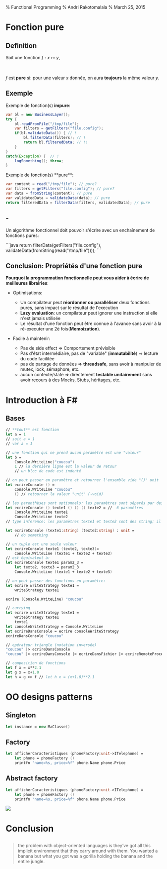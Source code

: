 % Functional Programming
% Andri Rakotomalala
% March 25, 2015

# Fonction pure

## Definition

Soit une fonction $f : x \longmapsto y$,

<br/><br/>
$f$ est **pure** si: pour une valeur $x$ donnée, on aura **toujours** la même valeur $y$.

## Exemple


Exemple de fonction(s) **impure**:
```java
var bl = new BusinessLayer();
try {
	bl.readFromFile("/tmp/file");
	var filters = getFilters("file.config");
	if(bl.validateData()) {	// !
		bl.filterData(filters);	// !
		return bl.filteredData; // !!
	}
}
catch(Exception) {	// !
	logSomething(); throw;
}
```

<p class="fragment roll-in">
Exemple de fonction(s) **pure**:

```java
var content = read("/tmp/file"); // pure?
var filters = getFilters("file.config"); // pure?
var data = fromString(content); // pure
var validatedData = validateData(data); // pure
return filteredData = filterData(filters, validatedData); // pure
```

</p>

## -

Un algorithme fonctionnel doit pouvoir s'écrire avec un enchaînement de fonctions pures:

<p class="fragment roll-in">
```java
return filterData(getFilters("file.config"), validateData(fromString(read("/tmp/file"))));
```
</p>



## Conclusion: Propriétés d'une fonction pure

**Pourquoi la programmation fonctionnelle peut vous aider à écrire de meilleures librairies**:

* Optimisations:
  * Un compilateur peut **réordonner ou paralléliser** deux fonctions pures, sans impact sur le résultat de l'execution
  * **Lazy evaluation**: un compilateur peut ignorer une instruction si elle n'est jamais utilisée
  * Le résultat d'une fonction peut être connue à l'avance sans avoir à la ré-executer une 2è fois(**Memoization**).

* Facile à maintenir:
  * Pas de side effect => Comportement prévisible
  * Pas d'état intermédiaire, pas de "variable" (**immutabilité**) => lecture du code facilitée
  * pas de partage de données => **threadsafe**, sans avoir à manipuler de mutex, lock, sémaphore, etc.
  * aucun contexte/state => directement **testable unitairement** sans avoir recours à des Mocks, Stubs, héritages, etc.



Introduction à F#
====

## Bases
```fsharp
// **tout** est fonction
let a = 1
// soit a = 1
// var a = 1
```  

```fsharp
// une fonction qui ne prend aucun paramètre est une "valeur"
let b =
	Console.WriteLine("coucou")
	1 // la dernière ligne est la valeur de retour
	// un bloc de code est indenté
```  

```fsharp
// on peut passer en paramètre et retourner l'ensemble vide "()" unit
let ecrireConsole () =
	Console.WriteLine "coucou"
	() // retourner la valeur "unit" (~void)
```

```fsharp
// les parenthèses sont optionnels: les paramètres sont séparés par des espaces
let ecrireConsole () texte1 () () () texte2 = //  6 paramètres
	Console.WriteLine texte1
	Console.WriteLine texte2
// type inference: les paramètres texte1 et texte2 sont des string; il n'est souvent pas nécessaire de noter le type d'une valeur

let ecrireConsole (texte1:string) (texte2:string) : unit =
	// do something
```

```fsharp
// un tuple est une seule valeur
let ecrireConsole texte1 (texte2, texte3)=
	Console.WriteLine (texte1 + texte2 + texte3)
// est équivalent à:
let ecrireConsole texte1 param2_3 =
	let texte2, texte3 = param2_3
	Console.WriteLine (texte1 + texte2 + texte3)
```

```fsharp
// on peut passer des fonctions en paramètre:
let ecrire writeStrategy texte1 =
	writeStrategy texte1

ecrire (Console.WriteLine) "coucou"
```

```fsharp
// currying
let ecrire writeStrategy texte1 =
	writeStrategy texte1
	texte1
let consoleWriteStrategy = Console.WriteLine
let ecrireDansConsole = ecrire consoleWriteStrategy
ecrireDansConsole "coucou"
```

```fsharp
// opérateur triangle (notation inversée)
"coucou" |> ecrireDansConsole
"coucou" |> ecrireDansConsole |> ecrireDansFichier |> ecrireRemoteProcedureCall |> ignore
```

```fsharp
// composition de fonctions
let f x = x**2.1
let g x = x+1.0
let h = g >> f // let h x = (x+1.0)**2.1
```

# OO designs patterns

## Singleton

```fsharp
let instance = new MaClasse()
```

## Factory

```fsharp
let afficherCaracteristiques (phoneFactory:unit->ITelephone) =
    let phone = phoneFactory ()
    printfn "name=%s, price=%f" phone.Name phone.Price
```

## Abstract factory

```fsharp
let afficherCaracteristiques (phoneFactory:unit->ITelephone) =
    let phone = phoneFactory ()
    printfn "name=%s, price=%f" phone.Name phone.Price
```

<img src="http://upload.wikimedia.org/wikipedia/commons/9/9d/Abstract_factory_UML.svg?download" />


# Conclusion

## 

> the problem with object-oriented languages is they’ve got all this implicit environment that they carry around with them. You wanted a banana but what you got was a gorilla holding the banana and the entire jungle.
